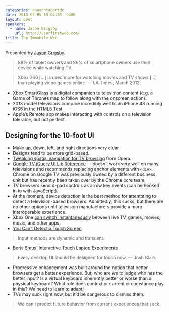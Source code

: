 ```yaml
---
categories: aneventapartdc
date: 2013-08-05 15:04:33 -0400
layout: post
speakers:
  - name: Jason Grigsby
    url: http://userfirstweb.com/
title: The Immobile Web
---
```


Presented by [Jason Grigsby](http://userfirstweb.com/).

> 88% of tablet owners and 86% of smartphone owners use their device while watching TV.

> Xbox 360 […] is used more for watching movies and TV shows […] than playing video games online. — LA Times, March 2012

- [Xbox SmartGlass](http://www.xbox.com/en-US/smartglass) is a digital companion to television content (e.g. a Game of Thrones map to follow along with the onscreen action).
- 2013 model televisions compare incredibly well to an iPhone 4S running iOS6 in the [HTML5 Test](http://html5test.com/).
- Apple’s Remote app makes interacting with controls on a television tolerable, but not perfect.


## Designing for the 10-foot UI

- Make up, down, left, and right directions very clear
- Designs tend to be more grid-based.
- [Tweaking spatial navigation for TV browsing](http://dev.opera.com/articles/view/tweaking-spatial-navigation-for-tv-browsing/) from Opera.
- [Google TV jQuery UI Lib Reference](https://developers.google.com/tv/web/lib/jquery/) — doesn’t work very well on many televisions and recommends replacing anchor elements with `<div>`. Chrome on Google TV was previously owned by a different business unit but has recently been taken over by the Chrome core team.
- TV browsers send d-pad controls as arrow key events (can be hooked in to with JavaScript).
- At the moment, device detection is the best method for attempting to detect a television-based browsers. Admittedly, this sucks, but there are no other options until television manufacturers provide a more interoperable experience.
- Xbox One [can switch instantaneously](http://www.youtube.com/watch?v=sWWZaERtgto) between live TV, games, movies, music, and other apps.
- [You Can’t Detect a Touch Screen](http://www.stucox.com/blog/you-cant-detect-a-touchscreen/)

> Input methods are dynamic and transient.

- Boris Smus’ [Interactive Touch Laptop Experiments](http://smus.com/touch-laptop-experiments/)

> Every desktop UI should be designed for touch now. — Josh Clark

- Progressive enhancement was built around the notion that better browsers get a better experience. But, who are we to judge who has the better input? Is a virtual keyboard inherently better or worse than a physical keyboard? What role does context or current circumstance play in this? We need to learn to adapt!
- TVs may suck right now, but it’d be dangerous to dismiss them.

> We can’t predict future behavior from current experiences that suck.